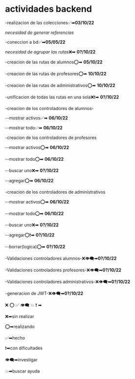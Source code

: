 # **actividades backend**

-realizacion de las colecciones✅➡**03/10/22**

*necesidad de generar referencias*

-coneccion a bd✅➡**05/05/22**

*necesidad de agrupar las rutas*❌➡ **0?/10/22**

-creacion de las rutas de alumnos⭕➡ **05/10/22**

-creacion de las rutas de profesores⭕➡ **10/10/22**

-creacion de las rutas de administrativos⭕➡ **10/10/22**

-unificacion de todas las rutas en una sola❌❗➡ **0?/10/22**

-creacion de los controladores de alumnos-

--mostrar activos✅➡ **06/10/22** 

--mostrar todo✅➡ **06/10/22**  

-creacion de los controladores de profesores


--mostrar activos⭕➡ **06/10/22** 

--mostrar todo⭕➡ **06/10/22**  

--buscar uno❌➡ **0?/10/22**

--agregar⭕➡ **06/10/22**

-creacion de los controladores de administrativos

--mostrar activos⭕➡ **06/10/22**

--mostrar todo⭕➡ **06/10/22**  

--buscar uno❌➡ **0?/10/22**

--agregar⭕❗➡ **0?/10/22**

--borrar(logica)⭕➡ **0?/10/22**



-Validaciones controladores alumnos-❌👁‍🗨➡**0?/10/22** 

-Validaciones controladores profesores-❌👁‍🗨➡**0?/10/22**

-Validaciones controladores administrativos-❌👁‍🗨➡**0?/10/22**

-generacion de JWT-❌👁‍🗨➡**0?/10/22**



❌ ⭕ ✅ 👁‍🗨 💥 ❗ ➡




❌➡sin realizar

⭕➡realizando

✅➡hecho

❗➡con dificultades

👁‍🗨➡investigar

💥➡buscar ayuda


